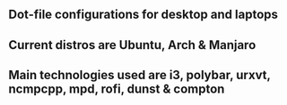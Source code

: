 ## Dot-file configurations for desktop and laptops
## Current distros are Ubuntu, Arch & Manjaro
## Main technologies used are i3, polybar, urxvt, ncmpcpp, mpd, rofi, dunst & compton
